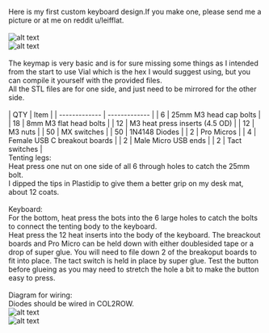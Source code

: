 Here is my first custom keyboard design.If you make one, please send me a picture or at me on reddit u/leifflat.<br>
<br>
![alt text](https://github.com/leafflat/Churri-Handwired-ergo-keyboard/blob/main/IMGS/1b.jpg)<br>
![alt text](https://github.com/leafflat/Churri-Handwired-ergo-keyboard/blob/main/IMGS/2b.jpg)<br>
<br>
The keymap is very basic and is for sure missing some things as I intended from the start to use Vial which is the hex I would suggest using, but you can compile it yourself with the provided files.<br>
All the STL files are for one side, and just need to be mirrored for the other side.<br>
<br>
| QTY  | Item |
| ------------- | ------------- |
| 6  | 25mm M3 head cap bolts  |
| 18 | 8mm M3 flat head bolts  |
| 12  | M3 heat press inserts (4.5 OD) |
| 12  | M3 nuts  |
| 50 | MX switches  |
| 50 | 1N4148 Diodes  |
| 2 | Pro Micros  |
| 4  | Female USB C breakout boards  |
| 2 | Male Micro USB ends  |
| 2  | Tact switches  |
<br>
Tenting legs:<br>
Heat press one nut on one side of all 6 through holes to catch the 25mm bolt.<br>
I dipped the tips in Plastidip to give them a better grip on my desk mat, about 12 coats.<br>
<br>
Keyboard:<br>
For the bottom, heat press the bots into the 6 large holes to catch the bolts to connect the tenting body to the keyboard.<br>
Heat press the 12 heat inserts into the body of the keyboard. The breackout boards and Pro Micro can be held down with either doublesided tape or a drop of super glue. You will need to file down 2 of the breakoput boards to fit into place. The tact switch is held in place by super glue. Test the button before glueing as you may need to stretch the hole a bit to make the button easy to press.<br>
<br>
Diagram for wiring:<br>
Diodes should be wired in COL2ROW.<br>
![alt text](https://github.com/leafflat/Churri-Handwired-ergo-keyboard/blob/main/IMGS/1a.jpg)<br>
![alt text](https://github.com/leafflat/Churri-Handwired-ergo-keyboard/blob/main/IMGS/2a.jpg)<br>
